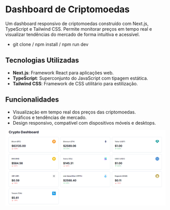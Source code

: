 # Dashboard de Criptomoedas

Um dashboard responsivo de criptomoedas construído com Next.js, TypeScript e Tailwind CSS. Permite monitorar preços em tempo real e visualizar tendências do mercado de forma intuitiva e acessível.

- git clone / npm install / npm run dev

## Tecnologias Utilizadas

- **Next.js**: Framework React para aplicações web.
- **TypeScript**: Superconjunto do JavaScript com tipagem estática.
- **Tailwind CSS**: Framework de CSS utilitário para estilização.

## Funcionalidades

- Visualização em tempo real dos preços das criptomoedas.
- Gráficos e tendências de mercado.
- Design responsivo, compatível com dispositivos móveis e desktops.



<img src="crypto.png"></img>



